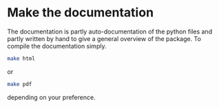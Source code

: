 # Make the documentation

The documentation is partly auto-documentation of the python files and partly 
written by hand to give a general overview of the package. To compile the 
documentation simply. 

```bash
make html
```

or 

```bash
make pdf
```

depending on your preference.